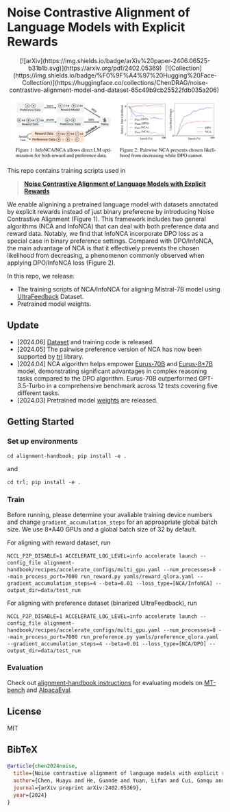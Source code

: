 # Noise Contrastive Alignment of Language Models with Explicit Rewards
<div align="center">
[![arXiv](https://img.shields.io/badge/arXiv%20paper-2406.06525-b31b1b.svg)](https://arxiv.org/pdf/2402.05369)&nbsp;
[![Collection](https://img.shields.io/badge/%F0%9F%A4%97%20Hugging%20Face-Collection)](https://huggingface.co/collections/ChenDRAG/noise-contrastive-alignment-model-and-dataset-65c49b9cb25522fdb035a206)&nbsp;
</div>

<p align="center">
<img src="main.png" width=95%>
<p>

This repo contains training scripts used in
> [**Noise Contrastive Alignment of Language Models with Explicit Rewards**](https://arxiv.org/pdf/2402.05369)<br>

We enable alignining a pretrained language model with datasets annotated by explicit rewards instead of just binary preferecne by introducing Noise Contrastive Alignment (Figure 1). This framework includes two general algorithms (NCA and InfoNCA) that can deal with both preference data and reward data. Notably, we find that InfoNCA incorporate DPO loss as a special case in binary preference settings. Compared with DPO/InfoNCA, the main advantage of NCA is that it effectively prevents the chosen likelihood from decreasing, a phenomenon commonly observed when applying DPO/InfoNCA loss (Figure 2). 

In this repo, we release:
* The training scripts of NCA/InfoNCA for aligning Mistral-7B model using [UltraFeedback](https://huggingface.co/datasets/openbmb/UltraFeedback) Dataset.
* Pretrained model weights.

## Update
- [2024.06] [Dataset](https://huggingface.co/collections/ChenDRAG/noise-contrastive-alignment-model-and-dataset-65c49b9cb25522fdb035a206) and training code is released.
- [2024.05] The pairwise preference version of NCA has now been supported by [trl](https://github.com/huggingface/trl/blob/cd85b14fbbaf7e4d9b01ef8ec19655666af20047/trl/trainer/dpo_trainer.py#L1135) library.
- [2024.04] NCA algorithm helps empower [Eurus-70B](https://github.com/OpenBMB/Eurus) and [Eurus-8*7B](https://github.com/OpenBMB/Eurus) model, demonstrating significant advantages in complex reasoning tasks compared to the DPO algorithm. Eurus-70B outperformed GPT-3.5-Turbo in a comprehensive benchmark across 12 tests covering five different tasks.
- [2024.03] Pretrained model [weights](https://huggingface.co/collections/ChenDRAG/noise-contrastive-alignment-model-and-dataset-65c49b9cb25522fdb035a206) are released.


## Getting Started

### Set up environments
```
cd alignment-handbook; pip install -e .
```
and 
```
cd trl; pip install -e .
```

### Train
Before running, please determine your avaliable training device numbers and change `gradient_accumulation_steps` for an approapriate global batch size. We use 8*A40 GPUs and a global batch size of 32 by default. 

For aligning with reward dataset, run
```
NCCL_P2P_DISABLE=1 ACCELERATE_LOG_LEVEL=info accelerate launch --config_file alignment-handbook/recipes/accelerate_configs/multi_gpu.yaml --num_processes=8 --main_process_port=7000 run_reward.py yamls/reward_qlora.yaml --gradient_accumulation_steps=4 --beta=0.01 --loss_type=[NCA/InfoNCA] --output_dir=data/test_run
```

For aligning with preference dataset (binarized UltraFeedback), run
```
NCCL_P2P_DISABLE=1 ACCELERATE_LOG_LEVEL=info accelerate launch --config_file alignment-handbook/recipes/accelerate_configs/multi_gpu.yaml --num_processes=8 --main_process_port=7000 run_preference.py yamls/preference_qlora.yaml --gradient_accumulation_steps=4 --beta=0.01 --loss_type=[NCA/DPO] --output_dir=data/test_run
```

### Evaluation
Check out [alignment-handbook instructions](https://github.com/huggingface/alignment-handbook/tree/main/scripts#evaluating-chat-models) for evaluating models on [MT-bench](https://huggingface.co/spaces/lmsys/mt-bench) and [AlpacaEval](https://github.com/tatsu-lab/alpaca_eval).

## License
MIT


## BibTeX
```bibtex
@article{chen2024noise,
  title={Noise contrastive alignment of language models with explicit rewards},
  author={Chen, Huayu and He, Guande and Yuan, Lifan and Cui, Ganqu and Su, Hang and Zhu, Jun},
  journal={arXiv preprint arXiv:2402.05369},
  year={2024}
}
```
